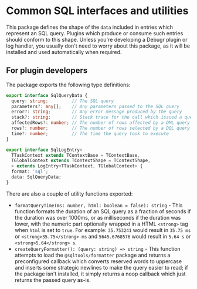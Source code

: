 Common SQL interfaces and utilities
===================================

This package defines the shape of the `data` included in entries which
represent an SQL query. Plugins which produce or consume such entries
should conform to this shape. Unless you're developing a Debugr plugin
or log handler, you usually don't need to worry about this package, as it will
be installed and used automatically when required.

## For plugin developers

The package exports the following type definitions:

```typescript
export interface SqlQueryData {
  query: string;         // The SQL query
  parameters?: any[];    // Any parameters passed to the SQL query
  error?: string;        // Any error message produced by the query
  stack?: string;        // Stack trace for the call which issued a query
  affectedRows?: number; // The number of rows affected by a DML query
  rows?: number;         // The number of rows selected by a DQL query
  time?: number;         // The time the query took to execute
}

export interface SqlLogEntry<
  TTaskContext extends TContextBase = TContextBase,
  TGlobalContext extends TContextShape = TContextShape,
  > extends LogEntry<TTaskContext, TGlobalContext> {
  format: 'sql';
  data: SqlQueryData;
}
```

There are also a couple of utility functions exported:

 - `formatQueryTime(ms: number, html: boolean = false): string` - This function formats the duration of an SQL query
   as a fraction of seconds if the duration was over 1000ms, or as milliseconds if the duration was lower, with the
   numeric part optionally wrapped in a HTML `<strong>` tag when `html` is set to `true`. For example: `35.753241`
   would result in `35.75 ms` or `<strong>35.75</strong> ms` and `5645.6768576` would result in `5.64 s` or
   `<strong>5.64</strong> s`.
 - `createQueryFormatter(): (query: string) => string` - This function attempts to load the `@sqltools/formatter`
   package and returns a preconfigured callback which converts reserved words to uppercase and inserts some strategic
   newlines to make the query easier to read; if the package isn't installed, it simply returns a noop callback which
   just returns the passed query as-is.
